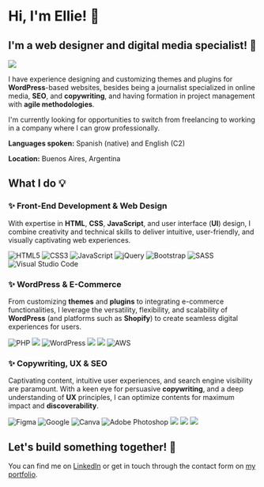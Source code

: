 # Hi, I'm Ellie! :wave:
## I'm a  web designer  and  digital media specialist! :dizzy:

<a href='https://elyrod85.github.io/ElyPortfolio/' target="_blank"><img  src='https://img.shields.io/badge/CHECK_OUT MY PORTFOLIO-100000?style=for-the-badge&logo=none&logoColor=565656&labelColor=4F4F4F&color=E48900'/></a>

I have experience designing and customizing themes and plugins for  **WordPress**-based websites, besides being a journalist specialized in online media,  **SEO**, and  **copywriting**, and having formation in project management with  **agile methodologies**.

I'm currently looking for opportunities to switch from freelancing to working in a company where I can grow professionally.

**Languages spoken:**  Spanish (native) and English (C2)

**Location:** Buenos Aires, Argentina


## What I do :bulb:

### ✨ Front-End Development & Web Design
With expertise in **HTML**, **CSS**, **JavaScript**, and user interface (**UI**) design, I combine creativity and technical skills to deliver intuitive, user-friendly, and visually captivating web experiences.

![HTML5](https://img.shields.io/badge/html5-%23E34F26.svg?style=for-the-badge&logo=html5&logoColor=white) ![CSS3](https://img.shields.io/badge/css3-%231572B6.svg?style=for-the-badge&logo=css3&logoColor=white) ![JavaScript](https://img.shields.io/badge/javascript-%23323330.svg?style=for-the-badge&logo=javascript&logoColor=%23F7DF1E) ![jQuery](https://img.shields.io/badge/jquery-%230769AD.svg?style=for-the-badge&logo=jquery&logoColor=white) ![Bootstrap](https://img.shields.io/badge/bootstrap-%238511FA.svg?style=for-the-badge&logo=bootstrap&logoColor=white) ![SASS](https://img.shields.io/badge/SASS-hotpink.svg?style=for-the-badge&logo=SASS&logoColor=white) ![Visual Studio Code](https://img.shields.io/badge/Visual%20Studio%20Code-0078d7.svg?style=for-the-badge&logo=visual-studio-code&logoColor=white)

### ✨ WordPress & E-Commerce
From customizing **themes** and **plugins** to integrating e-commerce functionalities, I leverage the versatility, flexibility, and scalability of **WordPress** (and platforms such as **Shopify**) to create seamless digital experiences for users.

![PHP](https://img.shields.io/badge/php-%23777BB4.svg?style=for-the-badge&logo=php&logoColor=white) <img src='https://img.shields.io/badge/SQL-100000?style=for-the-badge&logo=none&logoColor=white&labelColor=black&color=5F5F5F'/> ![WordPress](https://img.shields.io/badge/WordPress-%23117AC9.svg?style=for-the-badge&logo=WordPress&logoColor=white) <img src='https://img.shields.io/badge/WooCommerce-100000?style=for-the-badge&logo=none&logoColor=white&labelColor=black&color=AD1EBD'/> <img src='https://img.shields.io/badge/Shopify-100000?style=for-the-badge&logo=&logoColor=white&labelColor=black&color=2CA326'/> ![AWS](https://img.shields.io/badge/AWS-%23FF9900.svg?style=for-the-badge&logo=amazon-aws&logoColor=white)

### ✨ Copywriting, UX & SEO
Captivating content, intuitive user experiences, and search engine visibility are paramount. With a keen eye for persuasive **copywriting**, and a deep understanding of **UX** principles, I can optimize contents for maximum impact and **discoverability**.

![Figma](https://img.shields.io/badge/figma-%23F24E1E.svg?style=for-the-badge&logo=figma&logoColor=white) ![Google](https://img.shields.io/badge/google-4285F4?style=for-the-badge&logo=google&logoColor=white) ![Canva](https://img.shields.io/badge/Canva-%2300C4CC.svg?style=for-the-badge&logo=Canva&logoColor=white) ![Adobe Photoshop](https://img.shields.io/badge/adobe%20photoshop-%2331A8FF.svg?style=for-the-badge&logo=adobe%20photoshop&logoColor=white) <img src='https://img.shields.io/badge/SEO-100000?style=for-the-badge&logo=none&logoColor=white&labelColor=black&color=FF2727'/> <img src='https://img.shields.io/badge/Copywriting-100000?style=for-the-badge&logo=&logoColor=white&labelColor=black&color=3F764F'/> <img src='https://img.shields.io/badge/UX_Writing-100000?style=for-the-badge&logo=&logoColor=white&labelColor=black&color=604179'/>


## Let's build something together! :wrench:
You can find me on [LinkedIn](https://www.linkedin.com/in/eleonorarod85/) or get in touch through the contact form on [my portfolio](https://elyrod85.github.io/ElyPortfolio/).
